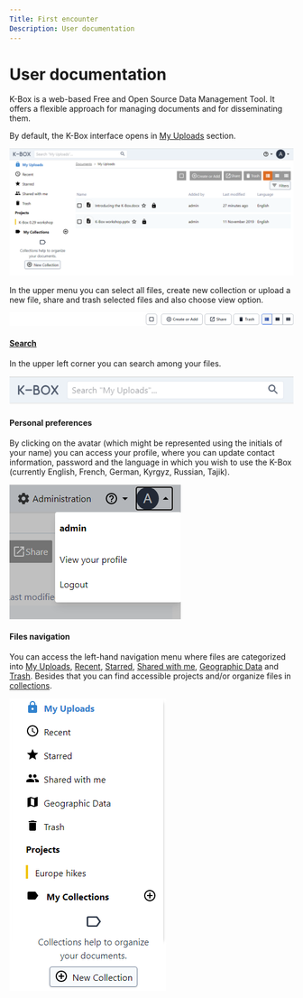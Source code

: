 ```yaml
---
Title: First encounter 
Description: User documentation
---
```



# User documentation

K-Box is a web-based Free and Open Source Data Management Tool. It offers a flexible approach for managing documents and for disseminating them.

By default, the K-Box interface opens in [My Uploads](./personal.md) section. 

![Main page](./images/main-page.png)

In the upper menu you can select all files, create new collection or upload a new file, share and trash selected files and also choose view option.

![upper menu](./images/upper-menu.png) 

#### [Search](./search.md)

In the upper left corner you can search among your files.

![search](./images/search.png)

#### Personal preferences

By clicking on the avatar (which might be represented using the initials of your name) you can access your profile, where you can update contact information, password and the language in which you wish to use the K-Box (currently English, French, German, Kyrgyz, Russian, Tajik).

![personal settings](./images/personal-settings.png)

#### Files navigation

You can access the left-hand navigation menu where files are categorized into [My Uploads](./personal.md), [Recent](./recent.md), [Starred](./starred.md), [Shared with me](./shared-with-me.md), [Geographic Data](./geodata.md) and [Trash](./trash.md). Besides that you can find accessible projects and/or organize files in [collections](./collections.md).

![Left navigation menu](./images/left-nav-bar.png)
